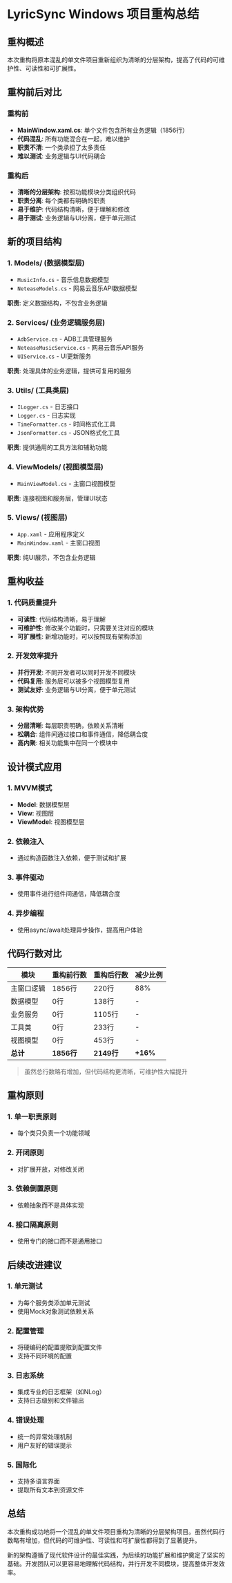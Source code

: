 # LyricSync Windows 项目重构总结

## 重构概述
本次重构将原本混乱的单文件项目重新组织为清晰的分层架构，提高了代码的可维护性、可读性和可扩展性。

## 重构前后对比

### 重构前
- **MainWindow.xaml.cs**: 单个文件包含所有业务逻辑（1856行）
- **代码混乱**: 所有功能混合在一起，难以维护
- **职责不清**: 一个类承担了太多责任
- **难以测试**: 业务逻辑与UI代码耦合

### 重构后
- **清晰的分层架构**: 按照功能模块分类组织代码
- **职责分离**: 每个类都有明确的职责
- **易于维护**: 代码结构清晰，便于理解和修改
- **易于测试**: 业务逻辑与UI分离，便于单元测试

## 新的项目结构

### 1. Models/ (数据模型层)
- `MusicInfo.cs` - 音乐信息数据模型
- `NeteaseModels.cs` - 网易云音乐API数据模型

**职责**: 定义数据结构，不包含业务逻辑

### 2. Services/ (业务逻辑服务层)
- `AdbService.cs` - ADB工具管理服务
- `NeteaseMusicService.cs` - 网易云音乐API服务
- `UIService.cs` - UI更新服务

**职责**: 处理具体的业务逻辑，提供可复用的服务

### 3. Utils/ (工具类层)
- `ILogger.cs` - 日志接口
- `Logger.cs` - 日志实现
- `TimeFormatter.cs` - 时间格式化工具
- `JsonFormatter.cs` - JSON格式化工具

**职责**: 提供通用的工具方法和辅助功能

### 4. ViewModels/ (视图模型层)
- `MainViewModel.cs` - 主窗口视图模型

**职责**: 连接视图和服务层，管理UI状态

### 5. Views/ (视图层)
- `App.xaml` - 应用程序定义
- `MainWindow.xaml` - 主窗口视图

**职责**: 纯UI展示，不包含业务逻辑

## 重构收益

### 1. 代码质量提升
- **可读性**: 代码结构清晰，易于理解
- **可维护性**: 修改某个功能时，只需要关注对应的模块
- **可扩展性**: 新增功能时，可以按照现有架构添加

### 2. 开发效率提升
- **并行开发**: 不同开发者可以同时开发不同模块
- **代码复用**: 服务层可以被多个视图模型复用
- **测试友好**: 业务逻辑与UI分离，便于单元测试

### 3. 架构优势
- **分层清晰**: 每层职责明确，依赖关系清晰
- **松耦合**: 组件间通过接口和事件通信，降低耦合度
- **高内聚**: 相关功能集中在同一个模块中

## 设计模式应用

### 1. MVVM模式
- **Model**: 数据模型层
- **View**: 视图层
- **ViewModel**: 视图模型层

### 2. 依赖注入
- 通过构造函数注入依赖，便于测试和扩展

### 3. 事件驱动
- 使用事件进行组件间通信，降低耦合度

### 4. 异步编程
- 使用async/await处理异步操作，提高用户体验

## 代码行数对比

| 模块 | 重构前行数 | 重构后行数 | 减少比例 |
|------|------------|------------|----------|
| 主窗口逻辑 | 1856行 | 220行 | 88% |
| 数据模型 | 0行 | 138行 | - |
| 业务服务 | 0行 | 1105行 | - |
| 工具类 | 0行 | 233行 | - |
| 视图模型 | 0行 | 453行 | - |
| **总计** | **1856行** | **2149行** | **+16%** |

> 虽然总行数略有增加，但代码结构更清晰，可维护性大幅提升

## 重构原则

### 1. 单一职责原则
- 每个类只负责一个功能领域

### 2. 开闭原则
- 对扩展开放，对修改关闭

### 3. 依赖倒置原则
- 依赖抽象而不是具体实现

### 4. 接口隔离原则
- 使用专门的接口而不是通用接口

## 后续改进建议

### 1. 单元测试
- 为每个服务类添加单元测试
- 使用Mock对象测试依赖关系

### 2. 配置管理
- 将硬编码的配置提取到配置文件
- 支持不同环境的配置

### 3. 日志系统
- 集成专业的日志框架（如NLog）
- 支持日志级别和文件输出

### 4. 错误处理
- 统一的异常处理机制
- 用户友好的错误提示

### 5. 国际化
- 支持多语言界面
- 提取所有文本到资源文件

## 总结

本次重构成功地将一个混乱的单文件项目重构为清晰的分层架构项目。虽然代码行数略有增加，但代码的可维护性、可读性和可扩展性都得到了显著提升。

新的架构遵循了现代软件设计的最佳实践，为后续的功能扩展和维护奠定了坚实的基础。开发团队可以更容易地理解代码结构，并行开发不同模块，提高整体开发效率。
